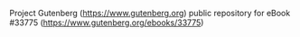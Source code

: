 Project Gutenberg (https://www.gutenberg.org) public repository for eBook #33775 (https://www.gutenberg.org/ebooks/33775)
